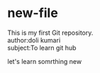 # new-file
This is my first Git repository.
<br>
author:doli kumari
<br>
subject:To learn git hub
<p>let's learn somrthing new</p>

